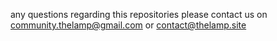 any questions regarding this repositories please contact us on community.thelamp@gmail.com
or contact@thelamp.site 
